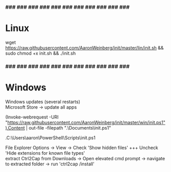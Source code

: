 ### ### ### ### ### ### ### ### ### ### ### ### ###
#                   Linux                         #

wget https://raw.githubusercontent.com/AaronWeinberg/init/master/lin/init.sh && sudo chmod +x init.sh && ./init.sh


### ### ### ### ### ### ### ### ### ### ### ### ###
#                    Windows                      #

Windows updates (several restarts) \
Microsoft Store -> update all apps

(Invoke-webrequest -URI "https://raw.githubusercontent.com/AaronWeinberg/init/master/win/init.ps1").Content | out-file -filepath ".\Documents\init.ps1"

.C:\Users\aaron\PowerShell\Scripts\init.ps1

File Explorer Options -> View -> Check 'Show hidden files' +++ Uncheck 'Hide extensions for known file types' \
extract Ctrl2Cap from Downloads -> Open elevated cmd prompt -> navigate to extracted folder -> run 'ctrl2cap /install'
